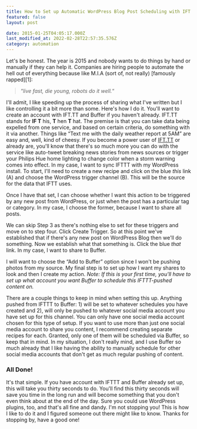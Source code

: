 ```yaml
---
title: How to Set up Automatic WordPress Blog Post Scheduling with IFT.TT, and Buffer
featured: false
layout: post

date: 2015-01-25T04:05:17.000Z
last_modified_at: 2022-02-28T22:57:35.576Z
category: automation
---
```


Let's be honest. The year is 2015 and nobody wants to do things by hand or manually if they can help it. Companies are hiring people to automate the hell out of everything because like M.I.A (sort of, not really) [famously rapped][1]:

> “_live fast, die young, robots do it well._“

I'll admit, I like speeding up the process of sharing what I've written but I like controlling it a bit more than some. Here's how I do it. You'll want to create an account with IFT.TT and Buffer if you haven't already. IFT.TT stands for **IF T** his, **T** hen **T** hat. The premise is that you can take data being expelled from one service, and based on certain criteria, do something with it via another. Things like “Text me with the daily weather report at 5AM” are easy and, well, kind of cheesy. If you become a power user of [IFT.TT](http://IFT.TT) or already are, you'll know that there's so much more you can do with the service like auto-tweet breaking news stories from news sources or trigger your Philips Hue home lighting to change color when a storm warning comes into effect. In my case, I want to sync IFTTT with my WordPress install. To start, I'll need to create a new recipe and click on the blue _this_ link (A) and choose the WordPress trigger channel (B). This will be the source for the data that IFTT uses.



Once I have that set, I can choose whether I want this action to be triggered by any new post from WordPress, or just when the post has a particular tag or category. In my case, I choose the former, because I want to share all posts.



We can skip Step 3 as there's nothing else to set for these triggers and move on to step four. Click Create Trigger. So at this point we've established that if there's any new post on WordPress Blog then we'll do something. Now we establish what that something is. Click the blue _that_ link. In my case, I want to share to Buffer.



I will want to choose the “Add to Buffer” option since I won't be pushing photos from my source. My final step is to set up how I want my shares to look and then I create my action. _Note: If this is your first time, you'll have to set up what account you want Buffer to schedule this IFTTT-pushed content on._



There are a couple things to keep in mind when setting this up. Anything pushed from IFTTT to Buffer: 1) will be set to whatever schedules you have created and 2), will only be pushed to whatever social media account you have set up for this channel. You can only have one social media account chosen for this type of setup. If you want to use more than just one social media account to share you content, I recommend creating separate recipes for each. Granted, only one of them will be scheduled via Buffer, so keep that in mind. In my situation, I don't really mind, and I use Buffer so much already that I like having the ability to manually schedule for other social media accounts that don't get as much regular pushing of content.

### All Done!

It's that simple. If you have account with IFTTT and Buffer already set up, this will take you thirty seconds to do. You'll find this thirty seconds will save you time in the long run and will become something that you don't even think about at the end of the day. Sure you could use WordPress plugins, too, and that's all fine and dandy. I'm not stopping you! This is how I like to do it and I figured someone out there might like to know. Thanks for stopping by, have a good one!

